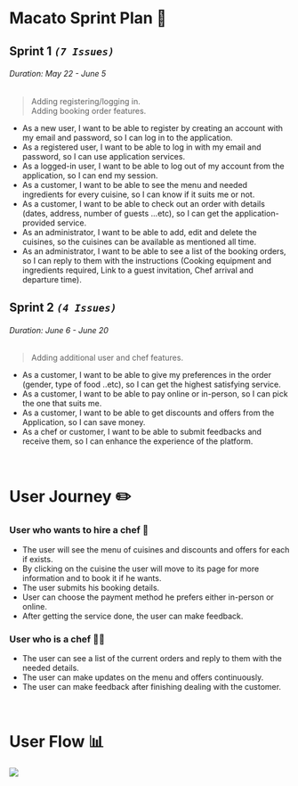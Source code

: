 # **Macato Sprint Plan** :runner: 

## **Sprint 1**  *`(7 Issues)`*
###### Duration: *May 22 - June 5* 
> Adding registering/logging in.<br>
> Adding booking order features. 

-  As a new user, I want to be able to register by creating an account with my email and password, so I can log in to the application.
-  As a registered user, I want to be able to log in with my email and password, so I can use application services.
-  As a logged-in user, I want to be able to log out of my account from the application, so I can end my session.
-  As a customer, I want to be able to see the menu and needed ingredients for every cuisine, so I can know if it suits me or not.
-  As a customer, I want to be able to check out an order with details (dates, address, number of guests ...etc), so I can get the application-provided service.
-   As an administrator, I want to be able to add, edit and delete the cuisines, so the cuisines can be available  as mentioned all time.
-  As an administrator, I want to be able to see a list of the booking orders, so I can reply to them with the instructions (Cooking equipment and ingredients required, Link to a guest invitation, Chef arrival and departure time).

## **Sprint 2**  *`(4 Issues)`*
###### Duration: *June 6 - June 20*
> Adding additional user and chef features.

-  As a customer, I want to be able to give my preferences in the order (gender, type of food ..etc), so I can get the highest satisfying service.
-  As a customer, I want to be able to pay online or in-person, so I can pick the one that suits me.
-  As a customer, I want to be able to get discounts and offers from the Application, so I can save money.
-  As a chef or customer, I want to be able to submit feedbacks and receive them, so I can enhance the experience of the platform.

<br>

# **User Journey** :pencil2: 
### User who wants to hire a chef :man:
- The user will see the menu of cuisines and discounts and offers for each if exists.
- By clicking on the cuisine the user will move to its page for more information and to book it if he wants.
- The user submits his booking details. 
- User can choose the payment method he prefers either in-person or online.
- After getting the service done, the user can make feedback.



### User who is a chef 👩‍🍳
- The user can see a list of the current orders and reply to them with the needed details.
- The user can make updates on the menu and offers continuously.
- The user can make feedback after finishing dealing with the customer.

<br>

# **User Flow** :bar_chart: 
![](https://i.imgur.com/DLKAWZV.png)
